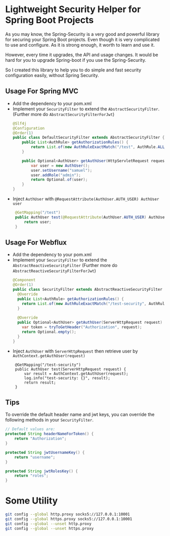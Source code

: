 # Lightweight Security Helper for Spring Boot Projects

As you may know, the Spring-Security is a very good and powerful library for securing your Spring Boot projects. Even though it is very complicated to use and configure. As it is strong enough, it worth to learn and use it.

However, every time it upgrades, the API and usage changes. It would be hard for you to upgrade Spring-boot if you use the Spring-Security.

So I created this library to help you to do simple and fast security configuration easily, without Spring Security.

## Usage For Spring MVC
- Add the dependency to your pom.xml
- Implement your `SecurityFilter` to extend the `AbstractSecurityFilter`. (Further more do `AbstractSecurityFilterForJwt`)
  ``` Java
  @Slf4j
  @Configuration
  @Order(1)
  public class DefaultSecurityFilter extends AbstractSecurityFilter {
      public List<AuthRule> getAuthorizationRules() {
          return List.of(new AuthRuleExactMatch("/test", AuthRule.ALL_METHODS, AuthRule.RuleType.ANONYMOUS, null));
      }
  
      public Optional<AuthUser> getAuthUser(HttpServletRequest request) {
          var user = new AuthUser();
          user.setUsername("samuel");
          user.addRole("admin");
          return Optional.of(user);
      }
  }
  ```
- Inject `AuthUser` with `@RequestAttribute(AuthUser.AUTH_USER) AuthUser user`
   ``` Java
    @GetMapping("/test")
    public AuthUser test(@RequestAttribute(AuthUser.AUTH_USER) AuthUser user) {
        return user;
    }
   ```
## Usage For Webflux
- Add the dependency to your pom.xml
- Implement your `SecurityFilter` to extend the `AbstractReactiveSecurityFilter`  (Further more do `AbstractReactiveSecurityFilterForJwt`)
  ``` Java
  @Component
  @Order(1)
  public class SecurityFilter extends AbstractReactiveSecurityFilter {
    @Override
    public List<AuthRule> getAuthorizationRules() {
      return List.of(new AuthRuleExactMatch("/test-security", AuthRule.ALL_METHODS, AuthRule.RuleType.AUTHENTICATED, null));
    }
    
    @Override
    public Optional<AuthUser> getAuthUser(ServerHttpRequest request) {
      var token = tryToGetHeader("Authorization", request);
      return Optional.empty();
    }
  }
  ```
- Inject `AuthUser` with `ServerHttpRequest` then retrieve user by `AuthContext.getAuthUser(request)`
  ```
   @GetMapping("/test-security")
   public AuthUser test(ServerHttpRequest request) {
       var result = AuthContext.getAuthUser(request);
       log.info("test-security: {}", result);
       return result;
   }
  ```
## Tips
To override the default header name and jwt keys, you can override the following methods in your `SecurityFilter`.
``` Java
// Default values are:
protected String headerNameForToken() {
    return "Authorization";
}

protected String jwtUsernameKey() {
    return "username";
}

protected String jwtRolesKey() {
    return "roles";
}
```

# Some Utility
``` Bash
git config --global http.proxy socks5://127.0.0.1:10001
git config --global https.proxy socks5://127.0.0.1:10001
git config --global --unset http.proxy
git config --global --unset https.proxy
```
